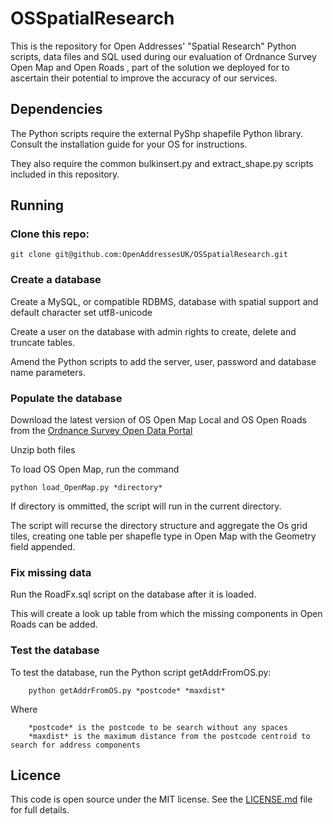 OSSpatialResearch
=================
This is the repository for Open Addresses' "Spatial Research" Python scripts, data files and SQL used during our evaluation of Ordnance Survey Open Map and Open Roads , part of the solution we deployed for to ascertain their potential to improve the accuracy of our services.

## Dependencies

The Python scripts require the external PyShp shapefile Python library. Consult the installation guide for your OS for instructions.

They also require the common bulkinsert.py and extract_shape.py scripts included in this repository.

## Running

### Clone this repo:

    git clone git@github.com:OpenAddressesUK/OSSpatialResearch.git

### Create a database

Create a MySQL, or compatible RDBMS, database with spatial support and default character set utf8-unicode

Create a user on the database with admin rights to create, delete and truncate tables.

Amend the Python scripts to add the server, user, password and database name parameters. 

### Populate the database

Download the latest version of OS Open Map Local and OS Open Roads from the [Ordnance Survey Open Data Portal](http://www.ordnancesurvey.co.uk/business-and-government/products/opendata-products-grid.html)

Unzip both files

To load OS Open Map, run the command

    python load_OpenMap.py *directory*
    
If directory is ommitted, the script will run in the current directory.

The script will recurse the directory structure and aggregate the Os grid tiles, creating one table per shapefle type in Open Map with the Geometry field appended.

### Fix missing data

Run the RoadFx.sql script on the database after it is loaded.

This will create a look up table from which the missing components in Open Roads can be added.

### Test the database

To test the database, run the Python script getAddrFromOS.py:

        python getAddrFromOS.py *postcode* *maxdist*
        
Where

        *postcode* is the postcode to be search without any spaces
        *maxdist* is the maximum distance from the postcode centroid to search for address components

## Licence
This code is open source under the MIT license. See the [LICENSE.md](LICENSE.md) file for full details.

